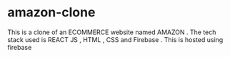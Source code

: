 # amazon-clone
This is a clone of an ECOMMERCE website named AMAZON . The tech stack used is REACT JS , HTML , CSS and Firebase . This is hosted using firebase 
